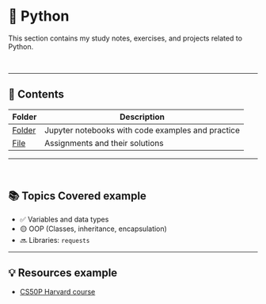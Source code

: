 # 🐍 Python

This section contains my study notes, exercises, and projects related to Python.

<br>

---

## 📂 Contents

| Folder | Description |
|--------|-------------|
| [Folder](./test/) | Jupyter notebooks with code examples and practice |
| [File](./test.ipynb)  | Assignments and their solutions |

---

<br>

## 📚 Topics Covered example

- ✅ Variables and data types
- 🟡 OOP (Classes, inheritance, encapsulation)
- 🔜 Libraries: `requests`
---

## 💡 Resources example

- [CS50P Harvard course](https://cs50.harvard.edu/python/2022/)